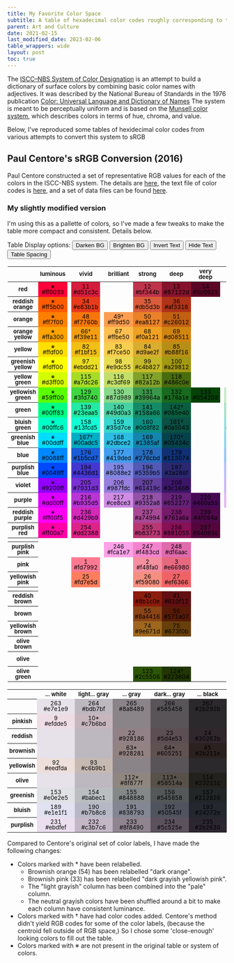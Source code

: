 ```yaml
---
title: My Favorite Color Space
subtitle: A table of hexadecimal color codes roughly corresponding to the ISCC–NBS System of Color Designation.
parent: Art and Culture
date: 2021-02-15
last_modified_date: 2023-02-06
table_wrappers: wide
layout: post
toc: true
---
```







The [ISCC–NBS System of Color Designation](https://en.wikipedia.org/wiki/ISCC%E2%80%93NBS_system) is an attempt to build a dictionary of surface colors by combining basic color names with adjectives.
It was described by the National Bureau of Standards in the 1976 publication [Color: Universal Language and Dictionary of Names](https://archive.org/details/coloruniversalla00kell/page/50/mode/2up)
The system is meant to be perceptually uniform and is based on the [Munsell color system](https://en.wikipedia.org/wiki/Munsell_color_system), which describes colors in terms of hue, chroma, and value.
<!--As perceptually uniform color spaces, these systems has been largely superseded by work by the <a href="https://en.wikipedia.org/wiki/International_Commission_on_Illumination">the CIE</a>.
But I really enjoy the adjective+base color names in the NBS system.-->

Below, I've reproduced some tables of hexidecimal color codes from various attempts to convert this system to sRGB






  <style>
    .colorTable {
        border-collapse:collapse;
        border-color: #0000;
        margin-left: auto;
        margin-right: auto;
    }
    .colorTable td {
        padding: 0.25rem;
        text-align: center;
        font-size: small;
        color: black;
        border: none;
        vertical-align: middle;
        line-height: 1;
    }
    .colorTable th {
        padding: 0.25rem;
        text-align: center;
        font-size: small;
        vertical-align: middle;
        line-height: 1;
    }

    .colorcol {
        width: 6rem;
    }
    .spacer {
        width: 0px ;
    }

    .dark-mode .table-wrapper-wide{
        background-color: black;
        color: white;
    }
    .bright-mode .table-wrapper-wide{
        background-color: white;
        color: black;
    }
    .dark-text .colorTable td {
        color:white;
    }
    .invis-text .colorTable td {
        color: rgba(0, 0, 0, 0);
    }
    .spaced-out .colorTable {
        border-collapse:separate;
        border-spacing: 2px;
    }
</style>






## Paul Centore's sRGB Conversion (2016)

Paul Centore constructed a set of representative RGB values for each of the colors in the ISCC-NBS system.
The details are <a href="https://www.munsellcolourscienceforpainters.com/ISCCNBS/ISCCNBSSystem.html">here</a>, 
the text file of color codes is <a href="https://www.munsellcolourscienceforpainters.com/MunsellAndKubelkaMunkToolbox/MunsellAndKubelkaMunkToolboxFeb2017/DataFiles/sRGBcentroidsForISCCNBS.txt">here</a>,
and a set of data files can be found <a href="https://munsellcolourscienceforpainters.com/MunsellAndKubelkaMunkToolbox/MunsellAndKubelkaMunkToolbox.html">here</a>.

### My slightly modified version

I'm using this as a pallette of colors, so I've made a few tweaks to make the table more compact and consistent. Details below.



Table Display options:
<button onclick='nightmode()'>Darken BG</button>
<button onclick='brightmode()'>Brighten BG</button>
<button onclick='nighttext()'>Invert Text</button>
<button onclick='invisitext()'>Hide Text</button>
<button onclick='tightentable()'>Table Spacing</button>
<script>
    function nightmode(){
        document.body.classList.remove("bright-mode")
        document.body.classList.toggle("dark-mode")
    }
    function brightmode(){
        document.body.classList.remove("dark-mode")
        document.body.classList.toggle("bright-mode")
    }
    function nighttext(){
        document.body.classList.toggle("dark-text")
    }
    function invisitext(){
        document.body.classList.toggle("invis-text")
    }
    function tightentable(){
        document.body.classList.toggle("spaced-out")
    }
</script>

<!--


    console.log("AAAAAAA");
    document.documentElement.style.setProperty('--bordercolor', 'red');
    localStorage.setItem("prefers-color-scheme", "dark");
    console.log("AAAAAAA");
-->


<table class="colorTable" border="1"><col><col class="colorcol"><col class="spacer"><col class="colorcol"><col class="spacer"><col class="colorcol"><col class="colorcol"><col class="colorcol"><col class="colorcol"><col class="spacer"><col class="colorcol"><col class="colorcol"><col class="colorcol"><col class="colorcol"><col class="colorcol"><col class="spacer"><col class="colorcol"><col class="colorcol"><col class="colorcol"><col class="colorcol"><col class="colorcol">
<tr><th></th><th>luminous</th><th></th><th>vivid</th><th></th><th>brilliant</th><th>strong</th><th>deep</th><th>very deep</th><th></th><th>very light</th><th>light</th><th>moderate</th><th>dark</th><th>very dark</th><th></th><th>very pale</th><th>pale</th><th>grayish</th><th>dark grayish</th><th>blackish</th></tr>
<tr><th>red</th><td bgcolor="#ff0039">※<br>#ff0039</td><td></td><td bgcolor="#d51c3c">11<br>#d51c3c</td><td></td><td></td><td bgcolor="#bf344b">12<br>#bf344b</td><td bgcolor="#87122d">13<br>#87122d</td><td bgcolor="#5c0625">14<br>#5c0625</td><td></td><td></td><td></td><td bgcolor="#b14955">15<br>#b14955</td><td bgcolor="#742434">16<br>#742434</td><td bgcolor="#481127">17<br>#481127</td><td></td><td></td><td bgcolor="#b4888d">18*<br>#b4888d</td><td bgcolor="#985d62">19<br>#985d62</td><td bgcolor="#53383e">20<br>#53383e</td><td bgcolor="#332127">21<br>#332127</td></tr>
<tr><th>reddish orange</th><td bgcolor="#ff5b00">※<br>#ff5b00</td><td></td><td bgcolor="#e83b1b">34<br>#e83b1b</td><td></td><td></td><td bgcolor="#db5d3b">35<br>#db5d3b</td><td bgcolor="#af3318">36<br>#af3318</td><td></td><td></td><td></td><td></td><td bgcolor="#cd6952">37<br>#cd6952</td><td bgcolor="#a2402b">38<br>#a2402b</td><td></td><td></td><td></td><td></td><td bgcolor="#b97565">39<br>#b97565</td><td></td><td></td></tr>
<tr><th>orange</th><td bgcolor="#ff7f00">※<br>#ff7f00</td><td></td><td bgcolor="#f7760b">48<br>#f7760b</td><td></td><td bgcolor="#ff9d50">49†<br>#ff9d50</td><td bgcolor="#ea8127">50<br>#ea8127</td><td bgcolor="#c26012">51<br>#c26012</td><td></td><td></td><td></td><td bgcolor="#fbaf82">52<br>#fbaf82</td><td bgcolor="#de8d5c">53<br>#de8d5c</td><td bgcolor="#b26633">54*<br>#b26633</td><td></td><td></td><td></td><td></td><td></td><td></td><td></td></tr>
<tr><th>orange yellow</th><td bgcolor="#ffa300">※<br>#ffa300</td><td></td><td bgcolor="#f39e11">66†<br>#f39e11</td><td></td><td bgcolor="#ffbe50">67<br>#ffbe50</td><td bgcolor="#f0a121">68<br>#f0a121</td><td bgcolor="#d08511">69<br>#d08511</td><td></td><td></td><td></td><td bgcolor="#fcc27c">70<br>#fcc27c</td><td bgcolor="#e7a75d">71<br>#e7a75d</td><td bgcolor="#c38639">72<br>#c38639</td><td></td><td></td><td></td><td bgcolor="#eec6a6">73<br>#eec6a6</td><td></td><td></td><td></td></tr>
<tr><th>yellow</th><td bgcolor="#ffdf00">※<br>#ffdf00</td><td></td><td bgcolor="#f1bf15">82<br>#f1bf15</td><td></td><td bgcolor="#f7ce50">83<br>#f7ce50</td><td bgcolor="#d9ae2f">84<br>#d9ae2f</td><td bgcolor="#b88f16">85<br>#b88f16</td><td></td><td></td><td></td><td bgcolor="#f4d284">86<br>#f4d284</td><td bgcolor="#d2af63">87<br>#d2af63</td><td bgcolor="#b08f42">88<br>#b08f42</td><td></td><td></td><td></td><td bgcolor="#efd7b2">89<br>#efd7b2</td><td bgcolor="#c8b18b">90<br>#c8b18b</td><td bgcolor="#a99066">91<br>#a99066</td><td></td></tr>
<tr><th>greenish yellow</th><td bgcolor="#fdff00">※<br>#fdff00</td><td></td><td bgcolor="#ebdd21">97<br>#ebdd21</td><td></td><td bgcolor="#e9dc55">98<br>#e9dc55</td><td bgcolor="#c4b827">99<br>#c4b827</td><td bgcolor="#a29812">100<br>#a29812</td><td></td><td></td><td></td><td bgcolor="#e9dd8a">101<br>#e9dd8a</td><td bgcolor="#c0b55e">102<br>#c0b55e</td><td bgcolor="#9e953c">103<br>#9e953c</td><td></td><td></td><td></td><td bgcolor="#e6dcab">104<br>#e6dcab</td><td bgcolor="#beb584">105<br>#beb584</td><td></td><td></td></tr>
<tr><th>yellow green</th><td bgcolor="#d3ff00">※<br>#d3ff00</td><td></td><td bgcolor="#a7dc26">115<br>#a7dc26</td><td></td><td bgcolor="#c3df69">116<br>#c3df69</td><td bgcolor="#82a12b">117<br>#82a12b</td><td bgcolor="#486c0e">118<br>#486c0e</td><td></td><td></td><td></td><td bgcolor="#cedb9f">119<br>#cedb9f</td><td bgcolor="#8b9a5f">120<br>#8b9a5f</td><td></td><td></td><td></td><td></td><td bgcolor="#d7d7c1">121<br>#d7d7c1</td><td bgcolor="#979a85">122<br>#979a85</td><td></td><td></td></tr>
<tr><th>yellowish green</th><td bgcolor="#59ff00">※<br>#59ff00</td><td></td><td bgcolor="#3fd740">129<br>#3fd740</td><td></td><td bgcolor="#87d989">130<br>#87d989</td><td bgcolor="#39964a">131<br>#39964a</td><td bgcolor="#176a1e">132<br>#176a1e</td><td bgcolor="#054208">133<br>#054208</td><td></td><td bgcolor="#c5edc4">134<br>#c5edc4</td><td bgcolor="#9cc69c">135<br>#9cc69c</td><td bgcolor="#669069">136<br>#669069</td><td bgcolor="#2f5d3a">137<br>#2f5d3a</td><td bgcolor="#10361a">138<br>#10361a</td><td></td><td></td><td></td><td></td><td></td><td></td></tr>
<tr><th>green</th><td bgcolor="#00ff83">※<br>#00ff83</td><td></td><td bgcolor="#23eaa5">139<br>#23eaa5</td><td></td><td bgcolor="#49d0a3">140<br>#49d0a3</td><td bgcolor="#158a66">141<br>#158a66</td><td bgcolor="#085e40">142†<br>#085e40</td><td></td><td></td><td bgcolor="#a6e2ca">143<br>#a6e2ca</td><td bgcolor="#6fac95">144<br>#6fac95</td><td bgcolor="#337762">145<br>#337762</td><td bgcolor="#164e3d">146<br>#164e3d</td><td bgcolor="#0c2e24">147<br>#0c2e24</td><td></td><td bgcolor="#c7d9d6">148<br>#c7d9d6</td><td bgcolor="#94a6a3">149<br>#94a6a3</td><td bgcolor="#61716e">150<br>#61716e</td><td bgcolor="#394746">151<br>#394746</td><td bgcolor="#1f2a2a">152<br>#1f2a2a</td></tr>
<tr><th>bluish green</th><td bgcolor="#00ffc6">※<br>#00ffc6</td><td></td><td bgcolor="#13fcd5">158<br>#13fcd5</td><td></td><td bgcolor="#35d7ce">159<br>#35d7ce</td><td bgcolor="#0d8f82">160<br>#0d8f82</td><td bgcolor="#0a5043">161†<br>#0a5043</td><td></td><td></td><td bgcolor="#98e1e0">162<br>#98e1e0</td><td bgcolor="#5fabab">163<br>#5fabab</td><td bgcolor="#297a7b">164<br>#297a7b</td><td bgcolor="#154b4d">165<br>#154b4d</td><td bgcolor="#0a2d2e">166<br>#0a2d2e</td><td></td><td></td><td></td><td></td><td></td><td></td></tr>
<tr><th>greenish blue</th><td bgcolor="#00ddff">※<br>#00ddff</td><td></td><td bgcolor="#00adc5">167†<br>#00adc5</td><td></td><td bgcolor="#2dbce2">168<br>#2dbce2</td><td bgcolor="#1385af">169<br>#1385af</td><td bgcolor="#05424c">170†<br>#05424c</td><td></td><td></td><td bgcolor="#94d6ef">171<br>#94d6ef</td><td bgcolor="#65a8c3">172<br>#65a8c3</td><td bgcolor="#2a7691">173<br>#2a7691</td><td bgcolor="#134a60">174<br>#134a60</td><td bgcolor="#0b2c3b">175<br>#0b2c3b</td><td></td><td></td><td></td><td></td><td></td><td></td></tr>
<tr><th>blue</th><td bgcolor="#0088ff">※<br>#0088ff</td><td></td><td bgcolor="#1b5cd7">176<br>#1b5cd7</td><td></td><td bgcolor="#419ded">177<br>#419ded</td><td bgcolor="#276cbd">178<br>#276cbd</td><td bgcolor="#113074">179<br>#113074</td><td></td><td></td><td bgcolor="#99c6f9">180<br>#99c6f9</td><td bgcolor="#73a4dc">181<br>#73a4dc</td><td bgcolor="#34689e">182<br>#34689e</td><td bgcolor="#173459">183<br>#173459</td><td></td><td></td><td bgcolor="#c2d2ec">184<br>#c2d2ec</td><td bgcolor="#91a2bb">185<br>#91a2bb</td><td bgcolor="#54687f">186<br>#54687f</td><td bgcolor="#323f4e">187<br>#323f4e</td><td bgcolor="#1e2531">188<br>#1e2531</td></tr>
<tr><th>purplish blue</th><td bgcolor="#0049ff">※<br>#0049ff</td><td></td><td bgcolor="#4436d1">194<br>#4436d1</td><td></td><td bgcolor="#8088e2">195<br>#8088e2</td><td bgcolor="#5359b5">196<br>#5359b5</td><td bgcolor="#2a286f">197<br>#2a286f</td><td></td><td></td><td bgcolor="#b7c0f8">198<br>#b7c0f8</td><td bgcolor="#8991cb">199<br>#8991cb</td><td bgcolor="#4d4e87">200<br>#4d4e87</td><td bgcolor="#222248">201<br>#222248</td><td></td><td></td><td bgcolor="#c5c9f0">202<br>#c5c9f0</td><td bgcolor="#8e92b7">203<br>#8e92b7</td><td bgcolor="#494d71">204<br>#494d71</td><td></td><td></td></tr>
<tr><th>violet</th><td bgcolor="#9200ff">※<br>#9200ff</td><td></td><td bgcolor="#7931d3">205<br>#7931d3</td><td></td><td bgcolor="#987fdc">206<br>#987fdc</td><td bgcolor="#61419c">207<br>#61419c</td><td bgcolor="#3c1668">208<br>#3c1668</td><td></td><td></td><td bgcolor="#c9baf8">209<br>#c9baf8</td><td bgcolor="#9b8cca">210<br>#9b8cca</td><td bgcolor="#5c4985">211<br>#5c4985</td><td bgcolor="#34254d">212<br>#34254d</td><td></td><td></td><td bgcolor="#d0c6ef">213<br>#d0c6ef</td><td bgcolor="#9a90b5">214<br>#9a90b5</td><td bgcolor="#584e72">215<br>#584e72</td><td></td><td></td></tr>
<tr><th>purple</th><td bgcolor="#dd00ff">※<br>#dd00ff</td><td></td><td bgcolor="#b935d5">216<br>#b935d5</td><td></td><td bgcolor="#ce8ce3">217<br>#ce8ce3</td><td bgcolor="#9352a8">218<br>#9352a8</td><td bgcolor="#652277">219<br>#652277</td><td bgcolor="#460a55">220<br>#460a55</td><td></td><td bgcolor="#e4b9f3">221<br>#e4b9f3</td><td bgcolor="#bc93cc">222<br>#bc93cc</td><td bgcolor="#875e96">223<br>#875e96</td><td bgcolor="#563762">224<br>#563762</td><td bgcolor="#371b41">225<br>#371b41</td><td></td><td bgcolor="#e0cbeb">226<br>#e0cbeb</td><td bgcolor="#ad97b3">227<br>#ad97b3</td><td bgcolor="#7b667e">228<br>#7b667e</td><td bgcolor="#513f51">229<br>#513f51</td><td bgcolor="#2f2231">230<br>#2f2231</td></tr>
<tr><th>reddish purple</th><td bgcolor="#ff00f5">※<br>#ff00f5</td><td></td><td bgcolor="#d429b9">236<br>#d429b9</td><td></td><td></td><td bgcolor="#a74994">237<br>#a74994</td><td bgcolor="#761a6a">238<br>#761a6a</td><td bgcolor="#4f094a">239<br>#4f094a</td><td></td><td></td><td bgcolor="#bd80ae">240<br>#bd80ae</td><td bgcolor="#965888">241<br>#965888</td><td bgcolor="#5f3458">242<br>#5f3458</td><td bgcolor="#3f183c">243<br>#3f183c</td><td></td><td></td><td bgcolor="#ad89a5">244<br>#ad89a5</td><td bgcolor="#86627e">245<br>#86627e</td><td></td><td></td></tr>
<tr><th>purplish red</th><td bgcolor="#ff00a7">※<br>#ff00a7</td><td></td><td bgcolor="#dd2388">254<br>#dd2388</td><td></td><td></td><td bgcolor="#b83773">255<br>#b83773</td><td bgcolor="#881055">256<br>#881055</td><td bgcolor="#54063c">257<br>#54063c</td><td></td><td></td><td></td><td bgcolor="#ab4b74">258<br>#ab4b74</td><td bgcolor="#6e294c">259<br>#6e294c</td><td bgcolor="#431432">260<br>#431432</td><td></td><td></td><td bgcolor="#b2879b">261*<br>#b2879b</td><td bgcolor="#945c73">262<br>#945c73</td><td></td><td></td></tr>
<tr><th></th><td></td><td></td><td></td><td></td><td></td><td></td><td></td><td></td><td></td><td></td><td></td><td></td><td></td><td></td><td></td><td></td><td></td><td></td><td></td><td></td></tr>
<tr><th>purplish pink</th><td></td><td></td><td></td><td></td><td bgcolor="#fca1e7">246<br>#fca1e7</td><td bgcolor="#f483cd">247<br>#f483cd</td><td bgcolor="#df6aac">248<br>#df6aac</td><td></td><td></td><td></td><td bgcolor="#f5b2db">249<br>#f5b2db</td><td bgcolor="#de98bf">250<br>#de98bf</td><td bgcolor="#c67d9d">251<br>#c67d9d</td><td></td><td></td><td></td><td bgcolor="#ebc8df">252<br>#ebc8df</td><td bgcolor="#c7a3b9">253<br>#c7a3b9</td><td></td><td></td></tr>
<tr><th>pink</th><td></td><td></td><td bgcolor="#fd7992">1<br>#fd7992</td><td></td><td></td><td bgcolor="#f48fa0">2<br>#f48fa0</td><td bgcolor="#e66980">3<br>#e66980</td><td></td><td></td><td></td><td bgcolor="#f8c3ce">4<br>#f8c3ce</td><td bgcolor="#e2a3ae">5<br>#e2a3ae</td><td bgcolor="#c5808a">6<br>#c5808a</td><td></td><td></td><td></td><td bgcolor="#efd1dc">7<br>#efd1dc</td><td bgcolor="#cbadb7">8<br>#cbadb7</td><td></td><td></td></tr>
<tr><th>yellowish pink</th><td></td><td></td><td bgcolor="#fd7e5d">25<br>#fd7e5d</td><td></td><td></td><td bgcolor="#f59080">26<br>#f59080</td><td bgcolor="#ef6366">27<br>#ef6366</td><td></td><td></td><td></td><td bgcolor="#f8c4b6">28<br>#f8c4b6</td><td bgcolor="#e2a698">29<br>#e2a698</td><td bgcolor="#c9807e">30<br>#c9807e</td><td></td><td></td><td></td><td bgcolor="#f1d3d1">31<br>#f1d3d1</td><td bgcolor="#cbacac">32<br>#cbacac</td><td bgcolor="#cbafa7">33*<br>#cbafa7</td><td></td></tr>
<tr><th></th><td></td><td></td><td></td><td></td><td></td><td></td><td></td><td></td><td></td><td></td><td></td><td></td><td></td><td></td><td></td><td></td><td></td><td></td><td></td><td></td></tr>
<tr><th>reddish brown</th><td></td><td></td><td></td><td></td><td></td><td bgcolor="#8b1c0e">40<br>#8b1c0e</td><td bgcolor="#610f12">41<br>#610f12</td><td></td><td></td><td></td><td bgcolor="#ac7a73">42<br>#ac7a73</td><td bgcolor="#7d423b">43<br>#7d423b</td><td bgcolor="#461d1e">44<br>#461d1e</td><td></td><td></td><td></td><td bgcolor="#9e7f7a">45*<br>#9e7f7a</td><td bgcolor="#6c4d4b">46<br>#6c4d4b</td><td bgcolor="#43292a">47<br>#43292a</td><td></td></tr>
<tr><th>brown</th><td></td><td></td><td></td><td></td><td></td><td bgcolor="#8a4416">55<br>#8a4416</td><td bgcolor="#571a07">56<br>#571a07</td><td></td><td></td><td></td><td bgcolor="#ad7c63">57<br>#ad7c63</td><td bgcolor="#724a38">58<br>#724a38</td><td bgcolor="#442112">59<br>#442112</td><td></td><td></td><td></td><td bgcolor="#997f75">60*<br>#997f75</td><td bgcolor="#674f48">61<br>#674f48</td><td bgcolor="#3e2c28">62<br>#3e2c28</td><td></td></tr>
<tr><th>yellowish brown</th><td></td><td></td><td></td><td></td><td></td><td bgcolor="#9e671d">74<br>#9e671d</td><td bgcolor="#673f0b">75<br>#673f0b</td><td></td><td></td><td></td><td bgcolor="#c49a74">76<br>#c49a74</td><td bgcolor="#886648">77<br>#886648</td><td bgcolor="#50341a">78<br>#50341a</td><td></td><td></td><td></td><td bgcolor="#b49b8d">79*<br>#b49b8d</td><td bgcolor="#7e695d">80<br>#7e695d</td><td bgcolor="#4d3d33">81<br>#4d3d33</td><td></td></tr>
<tr><th>olive brown</th><td></td><td></td><td></td><td></td><td></td><td></td><td></td><td></td><td></td><td></td><td bgcolor="#997736">94<br>#997736</td><td bgcolor="#705420">95<br>#705420</td><td bgcolor="#3f2c10">96<br>#3f2c10</td><td></td><td></td><td></td><td></td><td></td><td></td><td></td></tr>
<tr><th>olive</th><td></td><td></td><td></td><td></td><td></td><td></td><td></td><td></td><td></td><td></td><td bgcolor="#8b7d2e">106<br>#8b7d2e</td><td bgcolor="#64591a">107<br>#64591a</td><td bgcolor="#352e0a">108<br>#352e0a</td><td></td><td></td><td></td><td bgcolor="#8e856f">109*<br>#8e856f</td><td bgcolor="#5d553f">110<br>#5d553f</td><td bgcolor="#35301c">111<br>#35301c</td><td></td></tr>
<tr><th>olive green</th><td></td><td></td><td></td><td></td><td></td><td bgcolor="#2c5506">123<br>#2c5506</td><td bgcolor="#223604">124†<br>#223604</td><td></td><td></td><td></td><td></td><td bgcolor="#495b22">125<br>#495b22</td><td bgcolor="#20340b">126<br>#20340b</td><td></td><td></td><td></td><td></td><td bgcolor="#545947">127<br>#545947</td><td bgcolor="#2f3326">128<br>#2f3326</td><td></td></tr>
</table>




<table class="colorTable">
    <col><col class="colorcol"><col class="colorcol"><col class="colorcol"><col class="colorcol"><col class="colorcol">
    <tr><th></th><th>... white</th><th>light... gray</th><th>... gray</th><th>dark... gray</th><th>... black</th></tr>
    <tr><th></th>
        <td bgcolor="#e7e1e9">263<br>#e7e1e9</td>
        <td bgcolor="#bdb7bf">264<br>#bdb7bf</td>
        <td bgcolor="#8a8489">265<br>#8a8489</td>
        <td bgcolor="#585458">266<br>#585458</td>
        <td bgcolor="#2b292b">267<br>#2b292b</td>
    </tr>
    <tr><th>pinkish</th>
        <td bgcolor="#efdde5">9<br>#efdde5</td>
        <td bgcolor="#c7b6bd">10*<br>#c7b6bd</td>
        <td bgcolor="#8a8489"></td>
        <td bgcolor="#585458"></td>
        <td bgcolor="#2b292b"></td>
    </tr>
    <tr><th>reddish</th>
        <td bgcolor="#e7e1e9"></td>
        <td bgcolor="#bdb7bf"></td>
        <td bgcolor="#928186">22<br>#928186</td>
        <td bgcolor="#5d4e53">23<br>#5d4e53</td>
        <td bgcolor="#30262b">24<br>#30262b</td>
    </tr>
    <tr><th>brownish</th>
        <td bgcolor="#e7e1e9"></td>
        <td bgcolor="#bdb7bf"></td>
        <td bgcolor="#928281">63*<br>#928281</td>
        <td bgcolor="#605251">64*<br>#605251</td>
        <td bgcolor="#2b211e">65<br>#2b211e</td>
    </tr>
    <tr><th>yellowish</th>
        <td bgcolor="#eedfda">92<br>#eedfda</td>
        <td bgcolor="#c6b9b1">93<br>#c6b9b1</td>
        <td bgcolor="#8a8489"></td>
        <td bgcolor="#585458"></td>
        <td bgcolor="#2b292b"></td>
    </tr>
    <tr><th>olive</th>
        <td bgcolor="#e7e1e9"></td>
        <td bgcolor="#bdb7bf"></td>
        <td bgcolor="#8f877f">112*<br>#8f877f</td>
        <td bgcolor="#58514a">113*<br>#58514a</td>
        <td bgcolor="#23211c">114<br>#23211c</td>
    </tr>
    <tr><th>greenish</th>
        <td bgcolor="#e0e2e5">153<br>#e0e2e5</td>
        <td bgcolor="#babec1">154<br>#babec1</td>
        <td bgcolor="#848888">155<br>#848888</td>
        <td bgcolor="#545858">156<br>#545858</td>
        <td bgcolor="#212626">157<br>#212626</td>
    </tr>
    <tr><th>bluish</th>
        <td bgcolor="#e1e1f1">189<br>#e1e1f1</td>
        <td bgcolor="#b7b8c6">190<br>#b7b8c6</td>
        <td bgcolor="#838793">191<br>#838793</td>
        <td bgcolor="#50545f">192<br>#50545f</td>
        <td bgcolor="#24272e">193<br>#24272e</td>
    </tr>
    <tr><th>purplish</th>
        <td bgcolor="#ebdfef">231<br>#ebdfef</td>
        <td bgcolor="#c3b7c6">232<br>#c3b7c6</td>
        <td bgcolor="#8f8490">233<br>#8f8490</td>
        <td bgcolor="#5c525e">234<br>#5c525e</td>
        <td bgcolor="#2b2630">235<br>#2b2630</td>
    </tr>
</table>


Compared to Centore's original set of color labels,
I have made the following changes:

- Colors marked with * have been relabelled.
    - Brownish orange (54) has been relabelled "dark orange".
    - Brownish pink (33) has been relabelled "dark grayish yellowish pink".
    - The "light grayish" column has been combined into the "pale" column.
    - The neutral grayish colors have been shuffled around a bit to make each column have consistent luminance.
- Colors marked with † have had color codes added. Centore's method didn't yield RGB codes for some of the color labels, (because the centroid fell outside of RGB space,) So I chose some 'close-enough' looking colors to fill out the table.
- Colors marked with ※ are not present in the original table or system of colors.








